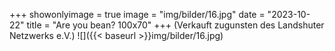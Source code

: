+++
showonlyimage = true
image = "img/bilder/16.jpg"
date = "2023-10-22"
title = "Are you bean? 100x70"
+++
(Verkauft zugunsten des Landshuter Netzwerks e.V.)
![]({{< baseurl >}}img/bilder/16.jpg)